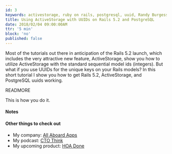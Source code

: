 ```yaml
---
id: 3
keywords: activestorage, ruby on rails, postgresql, uuid, Randy Burgess
title: Using ActiveStorage with UUIDs on Rails 5.2 and PostgreSQL
date: 2018/02/04 09:00:00AM
ttr: '5 min'
block: 'no'
published: false
---
```


Most of the tutorials out there in anticipation of the Rails 5.2 launch, which includes the very attractive new feature, ActiveStorage, show you how to utilize ActiveStorage with the standard sequential model ids (integers). But what if you use UUIDs for the unique keys on your Rails models? In this short tutorial I show you how to get Rails 5.2, ActiveStorage, and PostgreSQL uuids working.

READMORE

This is how you do it.

#### Notes


#### Other things to check out

* My company: [All Aboard Apps](https://www.allaboardapps.com)
* My podcast: [CTO Think](https://www.ctothink.com)
* My upcoming product: [HOA Done](https://www.hoadone.com)
